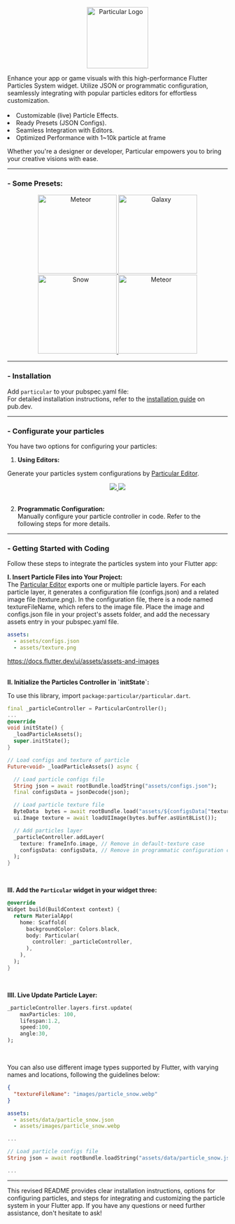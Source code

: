 <p align="center">
<img src="https://github.com/manjav/particular/raw/main/repo_files/logo.png" alt="Particular Logo" width="140" />
</p>
Enhance your app or game visuals with this high-performance Flutter Particles System widget. Utilize JSON or programmatic configuration, seamlessly integrating with popular particles editors for effortless customization.  
<br>
<br>
<li>Customizable (live) Particle Effects.
<li>Ready Presets (JSON Configs).
<li>Seamless Integration with Editors.
<li>Optimized Performance with 1~10k particle at frame

Whether you're a designer or developer, Particular empowers you to bring your creative visions with ease.

---

### - Some Presets:

<a href="https://github.com/manjav/particular/raw/main/example/assets">
<p float="left" align="center">
   <img width="180" src="https://github.com/manjav/particular/raw/main/repo_files/example_meteor.webp" alt="Meteor">
   <img width="180" src="https://github.com/manjav/particular/raw/main/repo_files/example_galaxy.webp" alt="Galaxy">
   <img width="180" src="https://github.com/manjav/particular/raw/main/repo_files/example_snow.webp" alt="Snow">
   <img width="180" src="https://github.com/manjav/particular/raw/main/repo_files/example_firework.webp" alt="Meteor">
  </table>
</a>

---

### - Installation
Add `particular` to your pubspec.yaml file:  
For detailed installation instructions, refer to the [installation guide](https://pub.dev/packages/particular/install) on pub.dev.
<br>

---

### - Configurate your particles
You have two options for configuring your particles:
1. <b>Using Editors:</b>

Generate your particles system configurations by [Particular Editor](https://manjav.github.io/particular).

<a href="https://manjav.github.io/particular">
 <p align="center">
  <td ><img src="https://github.com/manjav/particular/raw/main/repo_files/editor_left.gif"/></td>
  <td ><img src="https://github.com/manjav/particular/raw/main/repo_files/editor_right.png"/></td>
 </p>
</a>
<br>

2. <b>Programmatic Configuration:</b>  
Manually configure your particle controller in code. Refer to the following steps for more details.

---

### - Getting Started with Coding
Follow these steps to integrate the particles system into your Flutter app:<br>

<b>I. Insert Particle Files into Your Project:</b><br/>
The [Particular Editor](https://manjav.github.io/particular) exports one or multiple particle layers. For each particle layer, it generates a configuration file (configs.json) and a related image file (texture.png). In the configuration file, there is a node named textureFileName, which refers to the image file. Place the image and configs.json file in your project's assets folder, and add the necessary assets entry in your pubspec.yaml file.
``` yml
assets:
  - assets/configs.json
  - assets/texture.png
```
https://docs.flutter.dev/ui/assets/assets-and-images

<br/>
<b>II. Initialize the Particles Controller in `initState`:</b>

To use this library, import `package:particular/particular.dart`.<br>
``` dart
final _particleController = ParticularController();
...
@override
void initState() {
  _loadParticleAssets();
  super.initState();
}

// Load configs and texture of particle
Future<void> _loadParticleAssets() async {

  // Load particle configs file
  String json = await rootBundle.loadString("assets/configs.json");
  final configsData = jsonDecode(json);

  // Load particle texture file
  ByteData  bytes = await rootBundle.load("assets/${configsData["textureFileName"]}");
  ui.Image texture = await loadUIImage(bytes.buffer.asUint8List());

  // Add particles layer
  _particleController.addLayer(
    texture: frameInfo.image, // Remove in default-texture case
    configsData: configsData, // Remove in programmatic configuration case
  );
}
```
<br/>

<b>III. Add the `Particular` widget in your widget three:</b>
``` dart
@override
Widget build(BuildContext context) {
  return MaterialApp(
    home: Scaffold(
      backgroundColor: Colors.black,
      body: Particular(
        controller: _particleController,
      ),
    ),
  );
}
```
<br/>

<b>IIII. Live Update Particle Layer:</b>
``` dart
_particleController.layers.first.update(
    maxParticles: 100,
    lifespan:1.2,
    speed:100,
    angle:30,
);
```
<br/>


You can also use different image types supported by Flutter, with varying names and locations, following the guidelines below:
``` json
{
  "textureFileName": "images/particle_snow.webp"
}
```
``` yml
assets:
  - assets/data/particle_snow.json
  - assets/images/particle_snow.webp
```
``` dart
...

// Load particle configs file
String json = await rootBundle.loadString("assets/data/particle_snow.json");

...
```
---

This revised README provides clear installation instructions, options for configuring particles, and steps for integrating and customizing the particle system in your Flutter app. If you have any questions or need further assistance, don't hesitate to ask!